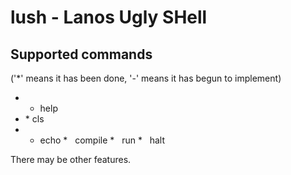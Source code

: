 lush - Lanos Ugly SHell
======================================================================

Supported commands
------------------------------------------------------------
('*' means it has been done, '-' means it has begun to implement)

 * - help
 * \* cls
 * - echo
 *&nbsp;&nbsp;&nbsp;compile
 *&nbsp;&nbsp;&nbsp;run
 *&nbsp;&nbsp;&nbsp;halt

There may be other features.

